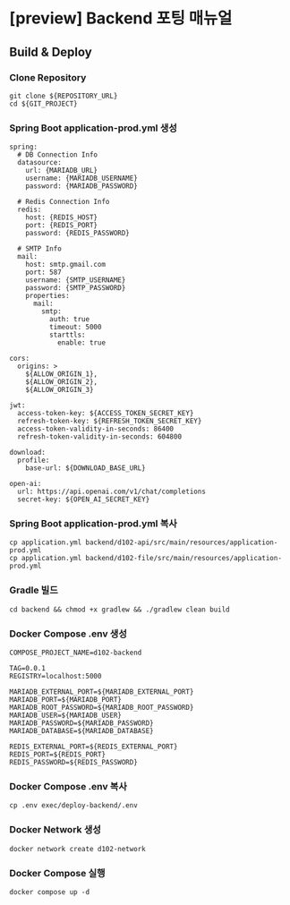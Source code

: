# [preview] Backend 포팅 매뉴얼

## Build & Deploy

### Clone Repository

```
git clone ${REPOSITORY_URL}
cd ${GIT_PROJECT}
```

### Spring Boot application-prod.yml 생성

```
spring:
  # DB Connection Info
  datasource:
    url: {MARIADB_URL}
    username: {MARIADB_USERNAME}
    password: {MARIADB_PASSWORD}

  # Redis Connection Info
  redis:
    host: {REDIS_HOST}
    port: {REDIS_PORT}
    password: {REDIS_PASSWORD}

  # SMTP Info
  mail:
    host: smtp.gmail.com
    port: 587
    username: {SMTP_USERNAME}
    password: {SMTP_PASSWORD}
    properties:
      mail:
        smtp:
          auth: true
          timeout: 5000
          starttls:
            enable: true

cors:
  origins: >
    ${ALLOW_ORIGIN_1},
    ${ALLOW_ORIGIN_2},
    ${ALLOW_ORIGIN_3}

jwt:
  access-token-key: ${ACCESS_TOKEN_SECRET_KEY}
  refresh-token-key: ${REFRESH_TOKEN_SECRET_KEY}
  access-token-validity-in-seconds: 86400
  refresh-token-validity-in-seconds: 604800

download:
  profile:
    base-url: ${DOWNLOAD_BASE_URL}

open-ai:
  url: https://api.openai.com/v1/chat/completions
  secret-key: ${OPEN_AI_SECRET_KEY}
```

### Spring Boot application-prod.yml 복사

```
cp application.yml backend/d102-api/src/main/resources/application-prod.yml
cp application.yml backend/d102-file/src/main/resources/application-prod.yml
```

### Gradle 빌드

```
cd backend && chmod +x gradlew && ./gradlew clean build
```

### Docker Compose .env 생성

```
COMPOSE_PROJECT_NAME=d102-backend

TAG=0.0.1
REGISTRY=localhost:5000

MARIADB_EXTERNAL_PORT=${MARIADB_EXTERNAL_PORT}
MARIADB_PORT=${MARIADB_PORT}
MARIADB_ROOT_PASSWORD=${MARIADB_ROOT_PASSWORD}
MARIADB_USER=${MARIADB_USER}
MARIADB_PASSWORD=${MARIADB_PASSWORD}
MARIADB_DATABASE=${MARIADB_DATABASE}

REDIS_EXTERNAL_PORT=${REDIS_EXTERNAL_PORT}
REDIS_PORT=${REDIS_PORT}
REDIS_PASSWORD=${REDIS_PASSWORD}
```

### Docker Compose .env 복사

```
cp .env exec/deploy-backend/.env
```

### Docker Network 생성

```
docker network create d102-network
```

### Docker Compose 실행

```
docker compose up -d
```
